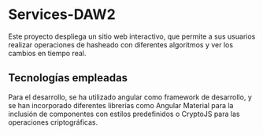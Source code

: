 # Services-DAW2

Este proyecto despliega un sitio web interactivo, que permite a sus usuarios realizar operaciones de hasheado con diferentes algoritmos y ver los cambios en tiempo real. 

## Tecnologías empleadas

Para el desarrollo, se ha utilizado angular como framework de desarrollo, y se han incorporado diferentes librerías como Angular Material para la inclusión de componentes con estilos predefinidos o CryptoJS para las operaciones criptográficas.